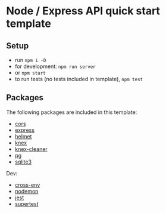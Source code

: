 # Node / Express API quick start template

## Setup
- run ```npm i -D```
- for development: ```npm run server```
- or ```npm start```
- to run tests (no tests included in template), ```npm test```

## Packages
The following packages are included in this template:
- [cors](https://www.npmjs.com/package/cors)
- [express](https://www.npmjs.com/package/express)
- [helmet](https://www.npmjs.com/package/helmet)
- [knex](https://www.npmjs.com/package/knex)
- [knex-cleaner](https://www.npmjs.com/package/knex-cleaner)
- [pg](https://www.npmjs.com/package/pg)
- [sqlite3](https://www.npmjs.com/package/sqlite3)

Dev:
- [cross-env](https://www.npmjs.com/package/cross-env)
- [nodemon](https://www.npmjs.com/package/nodemon)
- [jest](https://www.npmjs.com/package/jest)
- [supertest](https://www.npmjs.com/package/supertest)
